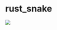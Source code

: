 # rust_snake
<img src="https://i0.wp.com/art.pixilart.com/fb74458ef703afa.gif?resize=300%2C300&ssl=1"/>
